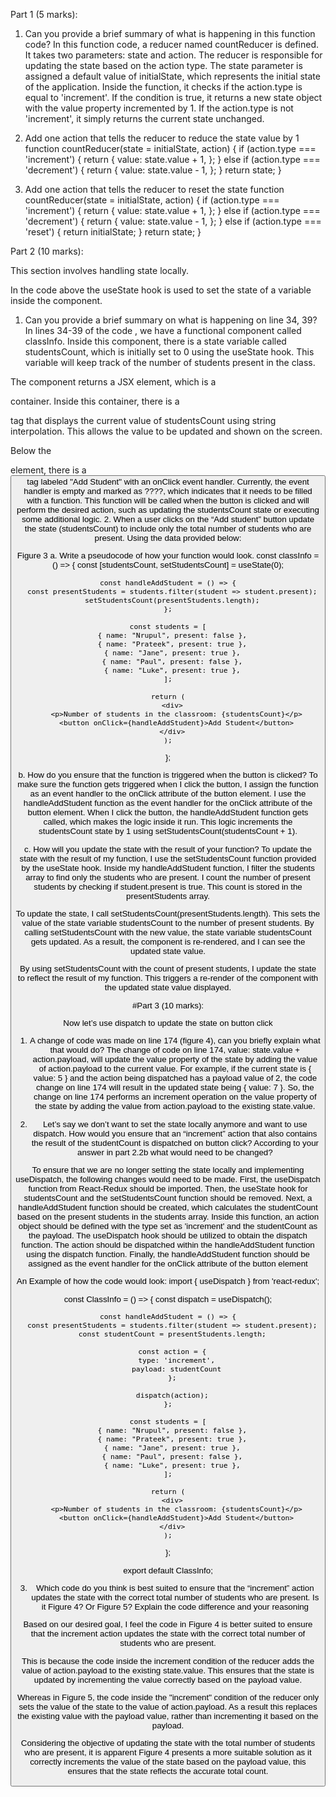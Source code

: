 Part 1 (5 marks):
 
1.	Can you provide a brief summary of what is happening in this function code?
In this function code, a reducer named countReducer is defined. It takes two parameters: state and action. The reducer is responsible for updating the state based on the action type. The state parameter is assigned a default value of initialState, which represents the initial state of the application.
Inside the function, it checks if the action.type is equal to 'increment'. If the condition is true, it returns a new state object with the value property incremented by 1.
If the action.type is not 'increment', it simply returns the current state unchanged.

2.	Add one action that tells the reducer to reduce the state value by 1
function countReducer(state = initialState, action) {
    if (action.type === 'increment') {
      return {
        value: state.value + 1,
      };
    } else if (action.type === 'decrement') {
      return {
        value: state.value - 1,
      };
    }
    return state;
  }
  

3.	Add one action that tells the reducer to reset the state
function countReducer(state = initialState, action) {
    if (action.type === 'increment') {
      return {
        value: state.value + 1,
      };
    } else if (action.type === 'decrement') {
      return {
        value: state.value - 1,
      };
    } else if (action.type === 'reset') {
      return initialState;
    }
    return state;
  }

 
Part 2 (10 marks):
 
This section involves handling state locally.
 
In the code above the useState hook is used to set the state of a variable inside the component.
1.	Can you provide a brief summary on what is happening on line 34, 39?
In lines 34-39 of  the code , we have a functional component called classInfo. Inside this component, there is a state variable called studentsCount, which is initially set to 0 using the useState hook. This variable will keep track of the number of students present in the class.

The component returns a JSX element, which is a <div> container. Inside this container, there is a <p> tag that displays the current value of studentsCount using string interpolation. This allows the value to be updated and shown on the screen.

Below the <p> element, there is a <button> tag labeled "Add Student" with an onClick event handler. Currently, the event handler is empty and marked as ????, which indicates that it needs to be filled with a function. This function will be called when the button is clicked and will perform the desired action, such as updating the studentsCount state or executing some additional logic.
2.	When a user clicks on the “Add student” button update the state (studentsCount) to include only the total number of students who are present. Using the data provided below:
 
Figure 3
a.	Write a pseudocode of how your function would look.
const classInfo = () => {
    const [studentsCount, setStudentsCount] = useState(0);
  
    const handleAddStudent = () => {
      const presentStudents = students.filter(student => student.present);
      setStudentsCount(presentStudents.length);
    };
  
    const students = [
      { name: "Nrupul", present: false },
      { name: "Prateek", present: true },
      { name: "Jane", present: true },
      { name: "Paul", present: false },
      { name: "Luke", present: true },
    ];
  
    return (
      <div>
        <p>Number of students in the classroom: {studentsCount}</p>
        <button onClick={handleAddStudent}>Add Student</button>
      </div>
    );
  };
  

b.	How do you ensure that the function is triggered when the button is clicked?
To make sure the function gets triggered when I click the button, I assign the function as an event handler to the onClick attribute of the button element. I use the handleAddStudent function as the event handler for the onClick attribute of the button element. When I click the button, the handleAddStudent function gets called, which makes the logic inside it run. This logic increments the studentsCount state by 1 using setStudentsCount(studentsCount + 1).


c.	How will you update the state with the result of your function?
To update the state with the result of my function, I use the setStudentsCount function provided by the useState hook. Inside my handleAddStudent function, I filter the students array to find only the students who are present. I count the number of present students by checking if student.present is true. This count is stored in the presentStudents array.

To update the state, I call setStudentsCount(presentStudents.length). This sets the value of the state variable studentsCount to the number of present students. By calling setStudentsCount with the new value, the state variable studentsCount gets updated. As a result, the component is re-rendered, and I can see the updated state value.

By using setStudentsCount with the count of present students, I update the state to reflect the result of my function. This triggers a re-render of the component with the updated state value displayed. 
 
#Part 3 (10 marks):
 
Now let’s use dispatch to update the state on button click
 
1.	A change of code was made on line 174 (figure 4), can you briefly explain what that would do?
The change of code on line 174, value: state.value + action.payload, will update the value property of the state by adding the value of action.payload to the current value.
For example, if the current state is { value: 5 } and the action being dispatched has a payload value of 2, the code change on line 174 will result in the updated state being { value: 7 }.
So, the change on line 174 performs an increment operation on the value property of the state by adding the value from action.payload to the existing state.value.

2.	Let’s say we don’t want to set the state locally anymore and want to use dispatch. How would you ensure that an “increment” action that also contains the result of the studentCount is dispatched on button click? According to your answer in part 2.2b what would need to be changed?
 
To ensure that we are no longer setting the state locally and implementing useDispatch, the following changes would need to be made. First, the useDispatch function from React-Redux should be imported. Then, the useState hook for studentsCount and the setStudentsCount function should be removed. Next, a handleAddStudent function should be created, which calculates the studentCount based on the present students in the students array. Inside this function, an action object should be defined with the type set as 'increment' and the studentCount as the payload. The useDispatch hook should be utilized to obtain the dispatch function. The action should be dispatched within the handleAddStudent function using the dispatch function. Finally, the handleAddStudent function should be assigned as the event handler for the onClick attribute of the button element

An Example of how the code would look:
  import { useDispatch } from 'react-redux';

  const ClassInfo = () => {
    const dispatch = useDispatch();
    
    const handleAddStudent = () => {
      const presentStudents = students.filter(student => student.present);
      const studentCount = presentStudents.length;
      
      const action = {
        type: 'increment',
        payload: studentCount
      };
  
      dispatch(action);
    };
    
    const students = [
      { name: "Nrupul", present: false },
      { name: "Prateek", present: true },
      { name: "Jane", present: true },
      { name: "Paul", present: false },
      { name: "Luke", present: true },
    ];
  
    return (
      <div>
        <p>Number of students in the classroom: {studentsCount}</p>
        <button onClick={handleAddStudent}>Add Student</button>
      </div>
    );
  };
  
  export default ClassInfo;
  

3.	Which code do you think is best suited to ensure that the “increment” action updates the state with the correct total number of students who are present. Is it Figure 4? Or
Figure 5? Explain the code difference and your reasoning
 
Based on our desired goal, I feel the code in Figure 4 is better suited to ensure that the increment action updates the state with the correct total number of students who are present.

This is because the code inside the increment condition of the reducer adds the value of action.payload to the existing state.value. This ensures that the state is updated by incrementing the value correctly based on the payload value.

Whereas in Figure 5, the code inside the "increment" condition of the reducer only sets the value of the state to the value of action.payload. As a result this replaces the existing value with the payload value, rather than incrementing it based on the payload.

Considering the objective of updating the state with the total number of students who are present, it is apparent Figure 4 presents a more suitable solution as it correctly increments the value of the state based on the payload value, this ensures that the state reflects the accurate total count.
